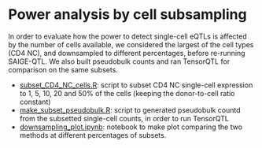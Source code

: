 # Power analysis by cell subsampling

In order to evaluate how the power to detect single-cell eQTLs is affected by the number of cells available, we considered the largest of the cell types (CD4 NC), and downsampled to different percentages, before re-running SAIGE-QTL.
We also built pseudobulk counts and ran TensorQTL for comparison on the same subsets.

* [subset_CD4_NC_cells.R](../../preprocessing/subset_CD4_NC_cells.R): script to subset CD4 NC single-cell expression to 1, 5, 10, 20 and 50% of the cells (keeping the donor-to-cell ratio constant)
* [make_subset_pseudobulk.R](../../preprocessing/make_subset_pseudobulk.R): script to generated pseudobulk countd from the subsetted single-cell counts, in order to run TensorQTL
* [downsampling_plot.ipynb](downsampling_plot.ipynb): notebook to make plot comparing the two methods at different percentages of subsets.
